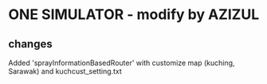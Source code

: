 # ONE SIMULATOR - modify by AZIZUL
## changes
Added 'sprayInformationBasedRouter' with customize map (kuching, Sarawak) and kuchcust_setting.txt
